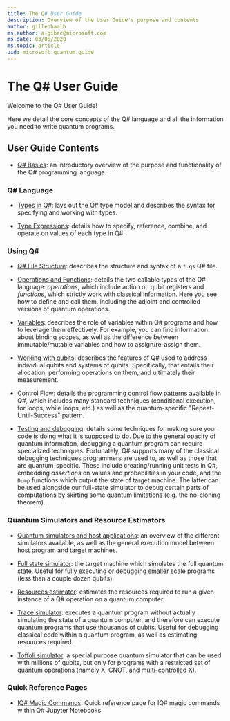 ```yaml
---
title: The Q# User Guide
description: Overview of the User Guide's purpose and contents
author: gillenhaalb
ms.author: a-gibec@microsoft.com
ms.date: 03/05/2020
ms.topic: article
uid: microsoft.quantum.guide
---
```


# The Q# User Guide

Welcome to the Q# User Guide! 

Here we detail the core concepts of the Q# language and all the information you need to write quantum programs.

## User Guide Contents

- [Q# Basics](xref:microsoft.quantum.guide.basics): an introductory overview of the purpose and functionality of the Q# programming language. 

### Q# Language

- [Types in Q#](xref:microsoft.quantum.guide.types): lays out the Q# type model and describes the syntax for specifying and working with types.

- [Type Expressions](xref:microsoft.quantum.guide.expressions): details how to specify, reference, combine, and operate on values of each type in Q#. 

### Using Q#

- [Q# File Structure](xref:microsoft.quantum.guide.filestructure): describes the structure and syntax of a `*.qs` Q# file.

- [Operations and Functions](xref:microsoft.quantum.guide.operationsfunctions): details the two callable types of the Q# language: *operations*, which include action on qubit registers and *functions*, which strictly work with classical information. 
    Here you see how to define and call them, including the adjoint and controlled versions of quantum operations.

- [Variables](xref:microsoft.quantum.guide.variables): describes the role of variables within Q# programs and how to leverage them effectively. 
    For example, you can find information about binding scopes, as well as the difference between immutable/mutable variables and how to assign/re-assign them.

- [Working with qubits](xref:microsoft.quantum.guide.qubits): describes the features of Q# used to address individual qubits and systems of qubits. 
    Specifically, that entails their allocation, performing operations on them, and ultimately their measurement. 

- [Control Flow](xref:microsoft.quantum.guide.controlflow): details the programming control flow patterns available in Q#, which includes many standard techniques (conditional execution, for loops, while loops, etc.) as well as the quantum-specific "Repeat-Until-Success" pattern.

- [Testing and debugging](xref:microsoft.quantum.guide.testingdebugging): details some techniques for making sure your code is doing what it is supposed to do. 
    Due to the general opacity of quantum information, debugging a quantum program can require specialized techniques. 
    Fortunately, Q# supports many of the classical debugging techniques programmers are used to, as well as those that are quantum-specific. These include creating/running unit tests in Q#, embedding *assertions* on values and probabilities in your code, and the `Dump` functions which output the state of target machine. 
    The latter can be used alongside our full-state simulator to debug certain parts of computations by skirting some quantum limitations (e.g. the no-cloning theorem).

### Quantum Simulators and Resource Estimators

- [Quantum simulators and host applications](xref:microsoft.quantum.machines): an overview of the different simulators available, as well as the general execution model between host program and target machines.

- [Full state simulator](xref:microsoft.quantum.machines.full-state-simulator): the target machine which simulates the full quantum state. Useful for fully executing or debugging smaller scale programs (less than a couple dozen qubits)

- [Resources estimator](xref:microsoft.quantum.machines.resources-estimator): estimates the resources required to run a given instance of a Q# operation on a quantum computer.

- [Trace simulator](xref:microsoft.quantum.machines.qc-trace-simulator.intro): executes a quantum program without actually simulating the state of a quantum computer, and therefore can execute quantum programs that use thousands of qubits. Useful for debugging classical code within a quantum program, as well as estimating resources required.

- [Toffoli simulator](xref:microsoft.quantum.machines.toffoli-simulator): a special purpose quantum simulator that can be used with millions of qubits, but only for programs with a restricted set of quantum operations (namely X, CNOT, and multi-controlled X).

### Quick Reference Pages

- [IQ# Magic Commands](xref:microsoft.quantum.guide.quickref.iqsharp): Quick reference page for IQ# magic commands within Q# Jupyter Notebooks.
